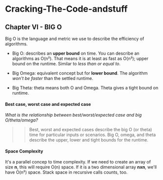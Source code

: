 # Cracking-The-Code-andstuff

## Chapter VI - BIG O
Big O is the language and metric we use to describe the efficiency of algorithms. 
- Big O: describes an **upper bound** on time. You can describe an algorithms as O(n²). That means it is at least as fast as O(n²); upper bound on the runtime. Similar to _less than or equal to_.

- Big Omega: equivalent concept but for **lower bound**. The algorithm _won't be faster_ than the settled runtime.

- Big Theta: theta means both O and Omega. Theta gives a tight bound on runtime. 

#### Best case, worst case and expected case
_What is the relationship between best/worst/expected case and big O/theta/omega?_
>> Best, worst and expected cases describe the big O (or theta) time for particular inputs or scenarios.
>> Big O, omega, and theta describe the upper, lower and tight bounds for the runtime.

#### Space Complexity
It's a parallel concep to time complexity. If we need to create an array of size __n__, this will require O(n) space. If it is a two dimensional array __nxn__, we'll have O(n²) space. 
Stack space in recursive calls counts, too.

